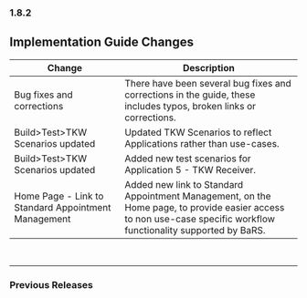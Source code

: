 ### 1.8.2

## Implementation Guide Changes

| Change                                | Description                                                                                             |
|---------------------------------------|---------------------------------------------------------------------------------------------------------|
| Bug fixes and corrections  |There have been several bug fixes and corrections in the guide, these includes typos, broken links or corrections.|
| Build>Test>TKW Scenarios updated  |Updated  TKW Scenarios to reflect Applications rather than use-cases.|
| Build>Test>TKW Scenarios updated  |Added new test scenarios for Application 5 - TKW Receiver.|
| Home Page - Link to Standard Appointment Management   |Added new link to Standard Appointment Management, on the Home page, to provide easier access to non use-case specific workflow functionality supported by BaRS.|

<br>
<hr>

### Previous Releases

